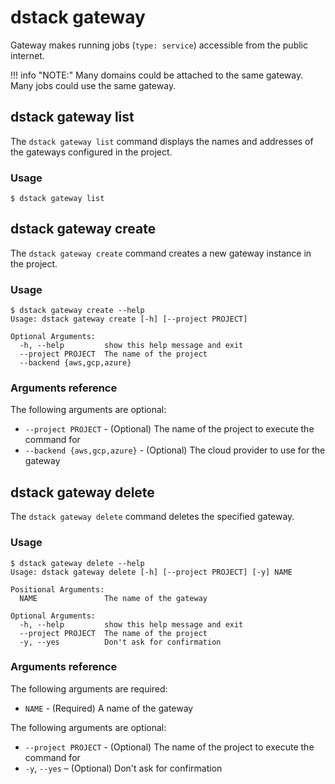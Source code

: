 # dstack gateway

Gateway makes running jobs (`type: service`) accessible from the public internet.

!!! info "NOTE:"
    Many domains could be attached to the same gateway. Many jobs could use the same gateway.

## dstack gateway list

The `dstack gateway list` command displays the names and addresses of the gateways configured in the project.

### Usage

<div class="termy">

```shell
$ dstack gateway list
```

</div>

## dstack gateway create

The `dstack gateway create` command creates a new gateway instance in the project.

### Usage

<div class="termy">

```shell
$ dstack gateway create --help     
Usage: dstack gateway create [-h] [--project PROJECT]

Optional Arguments:
  -h, --help         show this help message and exit
  --project PROJECT  The name of the project
  --backend {aws,gcp,azure}
```

</div>

### Arguments reference

The following arguments are optional:

- `--project PROJECT` - (Optional) The name of the project to execute the command for
- `--backend {aws,gcp,azure}` - (Optional) The cloud provider to use for the gateway


## dstack gateway delete

The `dstack gateway delete` command deletes the specified gateway.

### Usage

<div class="termy">

```shell    
$ dstack gateway delete --help
Usage: dstack gateway delete [-h] [--project PROJECT] [-y] NAME

Positional Arguments:
  NAME               The name of the gateway

Optional Arguments:
  -h, --help         show this help message and exit
  --project PROJECT  The name of the project
  -y, --yes          Don't ask for confirmation
```

</div>

### Arguments reference

The following arguments are required:

- `NAME` - (Required) A name of the gateway

The following arguments are optional:

- `--project PROJECT` - (Optional) The name of the project to execute the command for
- `-y`, `--yes` – (Optional) Don't ask for confirmation
